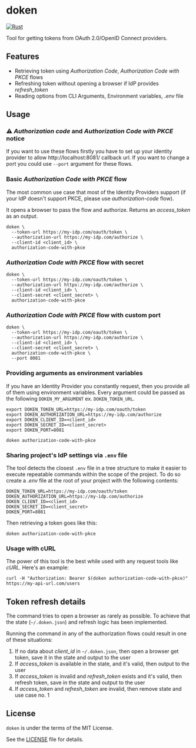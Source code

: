 # doken
[![Rust](https://github.com/RiddleMan/doken/actions/workflows/rust.yml/badge.svg)](https://github.com/RiddleMan/doken/actions/workflows/rust.yml)

Tool for getting tokens from OAuth 2.0/OpenID Connect providers.

## Features
* Retrieving token using _Authorization Code_, _Authorization Code with PKCE_ flows
* Refreshing token without opening a browser if IdP provides _refresh_token_
* Reading options from CLI Arguments, Environment variables, _.env_ file

## Usage

### ⚠️ _Authorization code_ and _Authorization Code with PKCE_ notice

If you want to use these flows firstly you have to set up your identity provider to allow http://localhost:8081/ callback url. If you want to change a port you could use `--port` argument for these flows.

### Basic _Authorization Code with PKCE_ flow

The most common use case that most of the Identity Providers support (if your IdP doesn't support PKCE, please use _authorization-code_ flow). 

It opens a browser to pass the flow and authorize. Returns an _access_token_ as an output.

```shell
doken \
  --token-url https://my-idp.com/oauth/token \
  --authorization-url https://my-idp.com/authorize \
  --client-id <client_id> \
  authorization-code-with-pkce
```

### _Authorization Code with PKCE_ flow with secret

```shell
doken \
  --token-url https://my-idp.com/oauth/token \
  --authorization-url https://my-idp.com/authorize \
  --client-id <client_id> \
  --client-secret <client_secret> \
  authorization-code-with-pkce
```
### _Authorization Code with PKCE_ flow with custom port

```shell
doken \
  --token-url https://my-idp.com/oauth/token \
  --authorization-url https://my-idp.com/authorize \
  --client-id <client_id> \
  --client-secret <client_secret> \
  authorization-code-with-pkce \
  --port 8081
```

### Providing arguments as environment variables

If you have an Identity Provider you constantly request, then you provide all of them using environment variables. Every argument could be passed as the following `DOKEN_MY_ARGUMENT` ex. `DOKEN_TOKEN_URL`.

```shell
export DOKEN_TOKEN_URL=https://my-idp.com/oauth/token 
export DOKEN_AUTHORIZATION_URL=https://my-idp.com/authorize
export DOKEN_CLIENT_ID=<client_id>
export DOKEN_SECRET_ID=<client_secret>
export DOKEN_PORT=8081

doken authorization-code-with-pkce
```

### Sharing project's IdP settings via `.env` file

The tool detects the closest `.env` file in a tree structure to make it easier to execute repeatable commands within the scope of the project. To do so create a _.env_ file at the root of your project with the following contents:

```
DOKEN_TOKEN_URL=https://my-idp.com/oauth/token 
DOKEN_AUTHORIZATION_URL=https://my-idp.com/authorize
DOKEN_CLIENT_ID=<client_id>
DOKEN_SECRET_ID=<client_secret>
DOKEN_PORT=8081
```

Then retrieving a token goes like this:

```shell
doken authorization-code-with-pkce
```

### Usage with cURL

The power of this tool is the best while used with any request tools like _cURL_. Here's an example:

```shell
curl -H "Authorization: Bearer $(doken authorization-code-with-pkce)" https://my-api-url.com/users
```

## Token refresh details

The command tries to open a browser as rarely as possible. To achieve that the state (`~/.doken.json`) and refresh logic has been implemented.

Running the command in any of the authorization flows could result in one of these situations:

1. If no data about _client_id_ in `~/.doken.json`, then open a browser get token, save it in the state and output to the user
2. If _access_token_ is available in the state, and it's valid, then output to the user
3. If _access_token_ is invalid and _refresh_token_ exists and it's valid, then refresh token, save in the state and output to the user
4. If _access_token_ and _refresh_token_ are invalid, then remove state and use case no. 1

## License
`doken` is under the terms of the MIT License.

See the [LICENSE](LICENSE) file for details.
